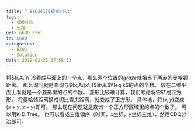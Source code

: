 ```yaml
---
title: " BZOJ4170极光\t\t"
tags:
  - CDQ分治
  - 思路
url: 6680.html
id: 6680
categories:
  - BZOJ
  - Solution
date: 2019-02-25 17:58:13
---
```


将$(i,A\[i\])$看成平面上的一个点，那么两个位置的$graze$就相当于两点的曼哈顿距离。 那么询问就是查询与$(x,A\[x\])$距离$\\leq k$的点的个数。 放在二维平面上看就是一个菱形里的点的个数。 菱形比较难计算，我们考虑将它转成正方形。 将曼哈顿距离换成切比雪夫距离，就变成了正方形。 具体地，将$(x,y)$变成$(x+y,x-y)$即可。 那么现在问题就是查询一个正方形区域里的点的个数了。 可以用K-D Tree。 也可以看成三维偏序（时间，$x$坐标，$y$坐标三维），然后CDQ分治即可。